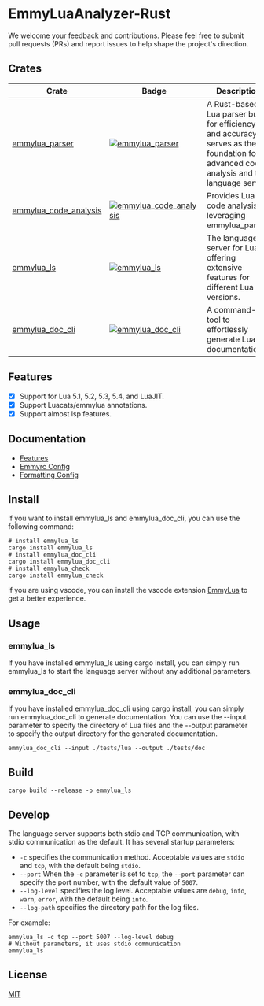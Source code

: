 # EmmyLuaAnalyzer-Rust

We welcome your feedback and contributions. Please feel free to submit pull requests (PRs) and report issues to help shape the project's direction.

## Crates

| Crate | Badge | Description |
| ----- | ----- | ----------- |
| [emmylua_parser](./crates/emmylua_parser) | [![emmylua_parser](https://img.shields.io/crates/v/emmylua_parser.svg)](https://crates.io/crates/emmylua_parser) | A Rust-based Lua parser built for efficiency and accuracy. It serves as the foundation for advanced code analysis and the language server. |
| [emmylua_code_analysis](./crates/emmylua_code_analysis) | [![emmylua_code_analysis](https://img.shields.io/crates/v/emmylua_code_analysis.svg)](https://crates.io/crates/emmylua_code_analysis) | Provides Lua code analysis by leveraging emmylua_parser. |
| [emmylua_ls](./crates/emmylua_ls) | [![emmylua_ls](https://img.shields.io/crates/v/emmylua_ls.svg)](https://crates.io/crates/emmylua_ls) | The language server for Lua, offering extensive features for different Lua versions. |
| [emmylua_doc_cli](./crates/emmylua_doc_cli/) | [![emmylua_doc_cli](https://img.shields.io/crates/v/emmylua_doc_cli.svg)](https://crates.io/crates/emmylua_doc_cli) | A command-line tool to effortlessly generate Lua API documentation. |

## Features

- [x] Support for Lua 5.1, 5.2, 5.3, 5.4, and LuaJIT.
- [x] Support Luacats/emmylua annotations.
- [x] Support almost lsp features.

## Documentation

- [Features](./docs/features/features_EN.md)
- [Emmyrc Config](./docs/config/emmyrc_json_EN.md)
- [Formatting Config](https://github.com/CppCXY/EmmyLuaCodeStyle/blob/master/README_EN.md)

## Install

if you want to install emmylua_ls and emmylua_doc_cli, you can use the following command:
```shell
# install emmylua_ls 
cargo install emmylua_ls
# install emmylua_doc_cli
cargo install emmylua_doc_cli
# install emmylua_check
cargo install emmylua_check
```

if you are using vscode, you can install the vscode extension [EmmyLua](https://marketplace.visualstudio.com/items?itemName=tangzx.emmylua) to get a better experience.

## Usage

### emmylua_ls

If you have installed emmylua_ls using cargo install, you can simply run emmylua_ls to start the language server without any additional parameters.

### emmylua_doc_cli

If you have installed emmylua_doc_cli using cargo install, you can simply run emmylua_doc_cli to generate documentation. You can use the --input parameter to specify the directory of Lua files and the --output parameter to specify the output directory for the generated documentation.

```shell
emmylua_doc_cli --input ./tests/lua --output ./tests/doc
```

## Build

```shell
cargo build --release -p emmylua_ls
```

## Develop

The language server supports both stdio and TCP communication, with stdio communication as the default. It has several startup parameters:
- `-c` specifies the communication method. Acceptable values are `stdio` and `tcp`, with the default being `stdio`.
- `--port` When the `-c` parameter is set to `tcp`, the `--port` parameter can specify the port number, with the default value of `5007`.
- `--log-level` specifies the log level. Acceptable values are `debug`, `info`, `warn`, `error`, with the default being `info`.
- `--log-path` specifies the directory path for the log files.

For example:

```shell
emmylua_ls -c tcp --port 5007 --log-level debug
# Without parameters, it uses stdio communication
emmylua_ls
```

## License

[MIT](./LICENSE)
